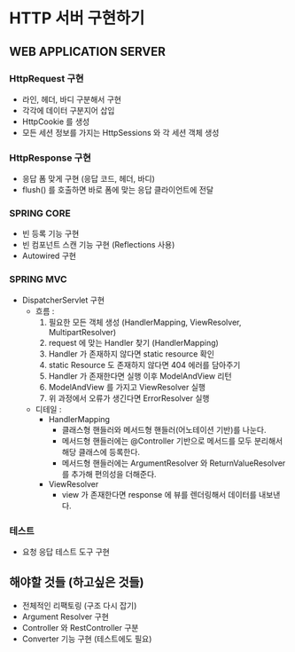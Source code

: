 # HTTP 서버 구현하기

## WEB APPLICATION SERVER
### HttpRequest 구현
- 라인, 헤더, 바디 구분해서 구현
- 각각에 데이터 구분지어 삽입
- HttpCookie 를 생성
- 모든 세션 정보를 가지는 HttpSessions 와 각 세션 객체 생성

### HttpResponse 구현
- 응답 폼 맞게 구현 (응답 코드, 헤더, 바디)
- flush() 를 호출하면 바로 폼에 맞는 응답 클라이언트에 전달

### SPRING CORE
- 빈 등록 기능 구현
- 빈 컴포넌트 스캔 기능 구현 (Reflections 사용)
- Autowired 구현

### SPRING MVC
- DispatcherServlet 구현
  - 흐름 :
    1. 필요한 모든 객체 생성 (HandlerMapping, ViewResolver, MultipartResolver)
    2. request 에 맞는 Handler 찾기 (HandlerMapping)
    3. Handler 가 존재하지 않다면 static resource 확인
    4. static Resource 도 존재하지 않다면 404 에러를 담아주기
    5. Handler 가 존재한다면 실행 이후 ModelAndView 리턴
    6. ModelAndView 를 가지고 ViewResolver 실행
    7. 위 과정에서 오류가 생긴다면 ErrorResolver 실행
  - 디테일 :
    - HandlerMapping
      - 클래스형 핸들러와 메서드형 핸들러(어노테이션 기반)를 나눈다.
      - 메서드형 핸들러에는 @Controller 기반으로 메서드를 모두 분리해서 해당 클래스에 등록한다.
      - 메서드형 핸들러에는 ArgumentResolver 와 ReturnValueResolver 를 추가해 편의성을 더해준다.
    - ViewResolver
      - view 가 존재한다면 response 에 뷰를 렌더링해서 데이터를 내보낸다.

### 테스트
- 요청 응답 테스트 도구 구현

## 해야할 것들 (하고싶은 것들)
- 전체적인 리팩토링 (구조 다시 잡기)
- Argument Resolver 구현
- Controller 와 RestController 구분
- Converter 기능 구현 (테스트에도 필요)
